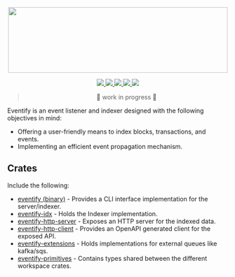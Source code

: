 <div align="center">
    <a href="https://github.com/lbkolev/fieri">
        <img width="500px" height="150px" src=".github/logo.png">
    </a>
</div>

<p align="center">
    <a href="https://github.com/lbkolev/eventify/blob/master/LICENSE-MIT">
        <img src="https://img.shields.io/badge/license-MIT-blue.svg">
    </a>
    <a href="https://github.com/lbkolev/eventify/blob/master/LICENSE-APACHE">
        <img src="https://img.shields.io/badge/license-APACHE2.0-blue.svg">
    </a>
    <a href="https://crates.io/crates/eventify">
        <img src="https://img.shields.io/crates/v/eventify.svg">
    </a>
    <a href="https://github.com/lbkolev/eventify/actions?query=workflow%3ACI+branch%3Amaster">
        <img src="https://github.com/lbkolev/eventify/actions/workflows/ci.yml/badge.svg">
    </a>
    <a href="https://docs.rs/eventify">
        <img src="https://img.shields.io/docsrs/eventify/latest">
    </a>
</p>

> <p align="center"> 🚧 work in progress 🚧<p>

Eventify is an event listener and indexer designed with the following objectives in mind:

- Offering a user-friendly means to index blocks, transactions, and events.
- Implementing an efficient event propagation mechanism.

## Crates

Include the following:

- [eventify (binary)](./crates/eventify/) - Provides a CLI interface implementation for the server/indexer.
- [eventify-idx](./crates/eventify-idx) - Holds the Indexer implementation.
- [eventify-http-server](./crates/eventify-http-server) - Exposes an HTTP server for the indexed data.
- [eventify-http-client](.crates//eventify-http-client) - Provides an OpenAPI generated client for the exposed API.
- [eventify-extensions](./crates/eventify-extensions) - Holds implementations for external queues like kafka/sqs.
- [eventify-primitives](./crates/eventify-primitives) - Contains types shared between the different workspace crates.
